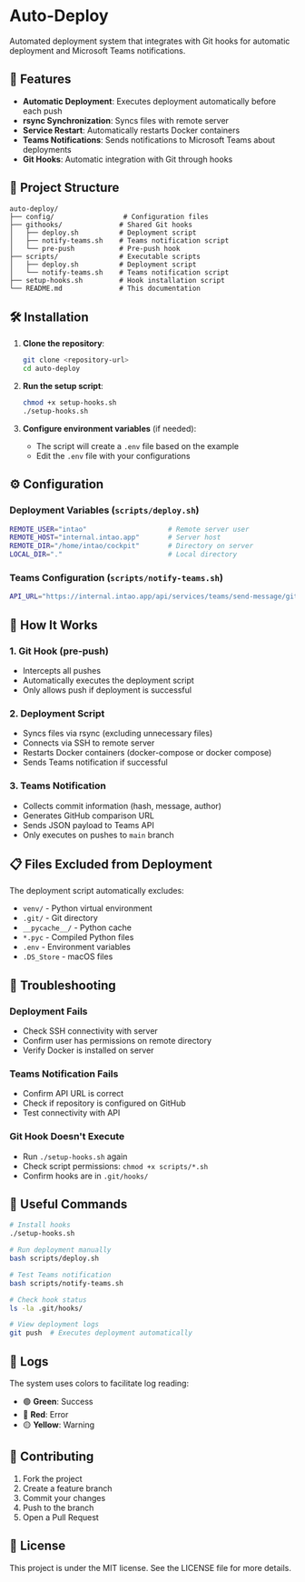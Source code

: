# Auto-Deploy

Automated deployment system that integrates with Git hooks for automatic deployment and Microsoft Teams notifications.

## 🚀 Features

- **Automatic Deployment**: Executes deployment automatically before each push
- **rsync Synchronization**: Syncs files with remote server
- **Service Restart**: Automatically restarts Docker containers
- **Teams Notifications**: Sends notifications to Microsoft Teams about deployments
- **Git Hooks**: Automatic integration with Git through hooks

## 📁 Project Structure

```
auto-deploy/
├── config/                 # Configuration files
├── githooks/              # Shared Git hooks
│   ├── deploy.sh          # Deployment script
│   ├── notify-teams.sh    # Teams notification script
│   └── pre-push           # Pre-push hook
├── scripts/               # Executable scripts
│   ├── deploy.sh          # Deployment script
│   └── notify-teams.sh    # Teams notification script
├── setup-hooks.sh         # Hook installation script
└── README.md              # This documentation
```

## 🛠️ Installation

1. **Clone the repository**:
   ```bash
   git clone <repository-url>
   cd auto-deploy
   ```

2. **Run the setup script**:
   ```bash
   chmod +x setup-hooks.sh
   ./setup-hooks.sh
   ```

3. **Configure environment variables** (if needed):
   - The script will create a `.env` file based on the example
   - Edit the `.env` file with your configurations

## ⚙️ Configuration

### Deployment Variables (`scripts/deploy.sh`)

```bash
REMOTE_USER="intao"                    # Remote server user
REMOTE_HOST="internal.intao.app"       # Server host
REMOTE_DIR="/home/intao/cockpit"       # Directory on server
LOCAL_DIR="."                          # Local directory
```

### Teams Configuration (`scripts/notify-teams.sh`)

```bash
API_URL="https://internal.intao.app/api/services/teams/send-message/git"
```

## 🔄 How It Works

### 1. Git Hook (pre-push)
- Intercepts all pushes
- Automatically executes the deployment script
- Only allows push if deployment is successful

### 2. Deployment Script
- Syncs files via rsync (excluding unnecessary files)
- Connects via SSH to remote server
- Restarts Docker containers (docker-compose or docker compose)
- Sends Teams notification if successful

### 3. Teams Notification
- Collects commit information (hash, message, author)
- Generates GitHub comparison URL
- Sends JSON payload to Teams API
- Only executes on pushes to `main` branch

## 📋 Files Excluded from Deployment

The deployment script automatically excludes:
- `venv/` - Python virtual environment
- `.git/` - Git directory
- `__pycache__/` - Python cache
- `*.pyc` - Compiled Python files
- `.env` - Environment variables
- `.DS_Store` - macOS files

## 🚨 Troubleshooting

### Deployment Fails
- Check SSH connectivity with server
- Confirm user has permissions on remote directory
- Verify Docker is installed on server

### Teams Notification Fails
- Confirm API URL is correct
- Check if repository is configured on GitHub
- Test connectivity with API

### Git Hook Doesn't Execute
- Run `./setup-hooks.sh` again
- Check script permissions: `chmod +x scripts/*.sh`
- Confirm hooks are in `.git/hooks/`

## 🔧 Useful Commands

```bash
# Install hooks
./setup-hooks.sh

# Run deployment manually
bash scripts/deploy.sh

# Test Teams notification
bash scripts/notify-teams.sh

# Check hook status
ls -la .git/hooks/

# View deployment logs
git push  # Executes deployment automatically
```

## 📝 Logs

The system uses colors to facilitate log reading:
- 🟢 **Green**: Success
- 🔴 **Red**: Error
- 🟡 **Yellow**: Warning

## 🤝 Contributing

1. Fork the project
2. Create a feature branch
3. Commit your changes
4. Push to the branch
5. Open a Pull Request

## 📄 License

This project is under the MIT license. See the LICENSE file for more details.
